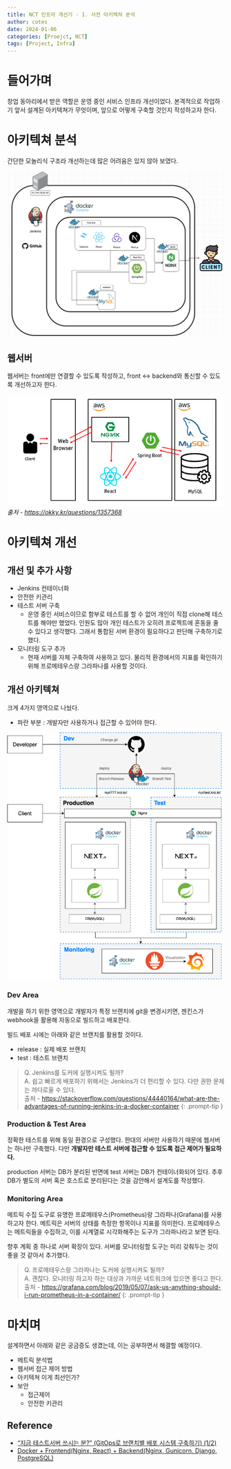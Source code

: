 ```yaml
---
title: NCT 인프라 개선기 - 1. 사전 아키텍쳐 분석
author: cotes
date: 2024-01-06
categories: [Proejct, NCT]
tags: [Project, Infra]
---
```


# 들어가며

창업 동아리에서 받은 역할은 운영 중인 서비스 인프라 개선이었다. 본격적으로 작업하기 앞서 설계된 아키텍쳐가 무엇이며, 앞으로 어떻게 구축할 것인지 작성하고자 한다.

# 아키텍쳐 분석

간단한 모놀리식 구조라 개선하는데 많은 어려움은 있지 않아 보였다.

![old_arch](/assets/img/post/2024-01-06/nct_old_architecture.png)

## 웹서버

웹서버는 front에만 연결할 수 있도록 작성하고, front ↔ backend와 통신할 수 있도록 개선하고자 한다.

![normal](/assets/img/post/2024-01-06/normal_web_arch.png)
_출처 - https://okky.kr/questions/1357368_

# 아키텍쳐 개선

## 개선 및 추가 사항

- Jenkins 컨테이너화
- 안전한 키관리
- 테스트 서버 구축
  - 운영 중인 서비스이므로 함부로 테스트를 할 수 없어 개인이 직접 clone해 테스트를 해야만 했었다. 인원도 많아 개인 테스트가 오히려 프로젝트에 혼동을 줄 수 있다고 생각했다. 그래서 통합된 서버 환경이 필요하다고 판단해 구축하기로 했다.
- 모니터링 도구 추가
  - 현재 서버를 자체 구축하여 사용하고 있다. 물리적 환경에서의 지표를 확인하기 위해 프로메테우스랑 그라파나를 사용할 것이다.

## 개선 아키텍쳐

크게 4가지 영역으로 나눴다.

- 파란 부분 : 개발자만 사용하거나 접근할 수 있어야 한다.

![new_arch](/assets/img/post/2024-01-06/nct_new_arch_v0.1.png)

### Dev Area

개발을 하기 위한 영역으로 개발자가 특정 브랜치에 git을 변경시키면, 젠킨스가 webhook을 활용해 자동으로 빌드하고 배포한다.

빌드 배포 시에는 아래와 같은 브랜치를 활용할 것이다.

- release : 실제 배포 브랜치
- test : 테스트 브랜치

> Q. Jenkins를 도커에 실행시켜도 될까?
> <br>A. 쉽고 빠르게 배포하기 위해서는 Jenkins가 더 편리할 수 있다. 다만 권한 문제는 까다로울 수 있다.
> <br>출처 - https://stackoverflow.com/questions/44440164/what-are-the-advantages-of-running-jenkins-in-a-docker-container
{: .prompt-tip }

### Production & Test Area

정확한 테스트를 위해 동일 환경으로 구성했다. 한대의 서버만 사용하기 때문에 웹서버는 하나만 구축했다. 다만 **개발자만 테스트 서버에 접근할 수 있도록 접근 제어가 필요하다.**

production 서버는 DB가 분리된 반면에 test 서버는 DB가 컨테이너화되어 있다. 추후 DB가 별도의 서버 혹은 호스트로 분리된다는 것을 감안해서 설계도를 작성했다.

### Monitoring Area

메트릭 수집 도구로 유명한 프로메테우스(Prometheus)랑 그라파나(Grafana)를 사용하고자 한다. 메트릭은 서버의 상태를 측정한 항목이나 지표를 의미한다. 프로메테우스는 메트릭들을 수집하고, 이를 시계열로 시각화해주는 도구가 그라파나라고 보면 된다.

향후 계획 중 하나로 서버 확장이 있다. 서버를 모니터링할 도구는 미리 갖춰두는 것이 좋을 것 같아서 추가했다.

> Q. 프로메테우스랑 그라파나는 도커에 실행시켜도 될까?
> <br>A. 괜찮다. 모니터링 하고자 하는 대상과 가까운 네트워크에 있으면 좋다고 한다.
> <br>출처 - https://grafana.com/blog/2019/05/07/ask-us-anything-should-i-run-prometheus-in-a-container/
{: .prompt-tip }

# 마치며

설계하면서 아래와 같은 궁금증도 생겼는데, 이는 공부하면서 해결할 예정이다.

- 메트릭 분석법
- 웹서버 접근 제어 방법
- 아키텍쳐 이게 최선인가?
- 보안
  - 접근제어
  - 안전한 키관리


## Reference
- [“지금 테스트서버 쓰시는 분?” (GitOps로 브랜치별 배포 시스템 구축하기) (1/2)](https://blog.lemonbase.team/지금-테스트서버-쓰시는-분-gitops로-브랜치별-배포-시스템-구축하기-1-2-5ed659956e3f)
- [Docker + Frontend(Nginx, React) + Backend(Nginx, Gunicorn, Django, PostgreSQL)](https://tyoon9781.tistory.com/entry/docker-frontend-nginx-react-backend-nginx-gunicorn-django-db-postgresql)
